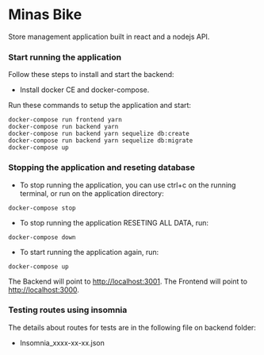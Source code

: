 # Minas Bike 

Store management application built in react and a nodejs API.

### Start running the application

Follow these steps to install and start the backend:
* Install docker CE and docker-compose.

Run these commands to setup the application and start:

```
docker-compose run frontend yarn
docker-compose run backend yarn
docker-compose run backend yarn sequelize db:create
docker-compose run backend yarn sequelize db:migrate
docker-compose up
```

### Stopping the application and reseting database

* To stop running the application, you can use ctrl+c on the running terminal, or run on the application directory:
```
docker-compose stop
```

* To stop running the application RESETING ALL DATA, run:
```
docker-compose down
```

* To start running the application again, run:
```
docker-compose up
```

The Backend will point to [http://localhost:3001](http://localhost:3001).
The Frontend will point to [http://localhost:3000](http://localhost:3000).

### Testing routes using insomnia

The details about routes for tests are in the following file on backend folder:
* Insomnia_xxxx-xx-xx.json
